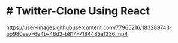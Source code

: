 

<h1> # Twitter-Clone Using React</h1>



https://user-images.githubusercontent.com/77965216/183289743-bb980ee7-6e4b-46d3-b814-7184485af336.mp4

